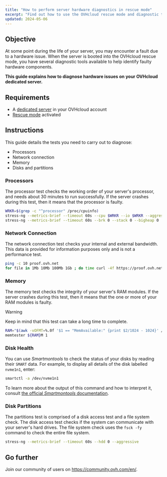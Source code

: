 ```yaml
---
title: "How to perform server hardware diagnostics in rescue mode"
excerpt: "Find out how to use the OVHcloud rescue mode and diagnostic tools to identify hardware failures on your dedicated server"
updated: 2024-05-06
---
```


## Objective

At some point during the life of your server, you may encounter a fault due to a hardware issue. When the server is booted into the OVHcloud rescue mode, you have several diagnostic tools available to help identify faulty hardware components.

**This guide explains how to diagnose hardware issues on your OVHcloud dedicated server.**

## Requirements

- A [dedicated server](/links/bare-metal/bare-metal) in your OVHcloud account
- [Rescue mode](/pages/bare_metal_cloud/dedicated_servers/rescue_mode) activated

## Instructions

This guide details the tests you need to carry out to diagnose:

- Processors
- Network connection
- Memory
- Disks and partitions

### Processors

The processor test checks the working order of your server's processor, and needs about 30 minutes to run successfully. If the server crashes during this test, then it means that the processor is faulty.

```bash
WRKR=$(grep -c "^processor" /proc/cpuinfo)
stress-ng --metrics-brief --timeout 60s --cpu $WRKR --io $WRKR --aggressive --ignite-cpu --maximize --pathological
stress-ng --metrics-brief --timeout 60s --brk 0 --stack 0 --bigheap 0 
```

### Network Connection

The network connection test checks your internal and external bandwidth. This data is provided for information purposes only and is not a performance test.

```bash
ping -c 10 proof.ovh.net
for file in 1Mb 10Mb 100Mb 1Gb ; do time curl -4f https://proof.ovh.net/files/${file}.dat -o /dev/null; done
```

### Memory

The memory test checks the integrity of your server's RAM modules. If the server crashes during this test, then it means that the one or more of your RAM modules is faulty.

> [!warning]
> Keep in mind that this test can take a long time to complete.

```bash
RAM="$(awk -vOFMT=%.0f '$1 == "MemAvailable:" {print $2/1024 - 1024}' /proc/meminfo)"
memtester ${RAM}M 1
```

### Disk Health

You can use *Smartmontools* to check the status of your disks by reading their `SMART` data. For example, to display all details of the disk labelled `nvme1n1`, enter:

```bash
smartctl -a /dev/nvme1n1
```

To learn more about the output of this command and how to interpret it, consult [the official *Smartmontools* documentation](https://www.smartmontools.org/wiki/TocDoc).

### Disk Partitions

The partitions test is comprised of a disk access test and a file system check. The disk access test checks if the system can communicate with your server's hard drives. The file system check uses the `fsck -fy` command to check the entire file system.

```bash
stress-ng --metrics-brief --timeout 60s --hdd 0 --aggressive
```

## Go further

Join our community of users on <https://community.ovh.com/en/>.
